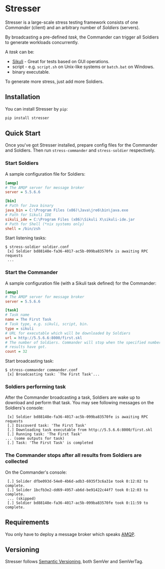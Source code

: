 # Stresser

Stresser is a large-scale stress testing framework consists of one *Commander*
(client) and an arbitrary number of *Soldiers* (servers).

By broadcasting a pre-defined *task*, the Commander can trigger all Soldiers to
generate workloads concurrently.

A *task* can be:

* [Sikuli](http://www.sikuli.org/) - Great for tests based on GUI operations.
* script - e.g. `script.sh` on Unix-like systems or `batch.bat` on Windows.
* binary executable.

To generate more stress, just add more Soldiers.

## Installation

You can install Stresser by `pip`:

```bash
pip install stresser
```

## Quick Start

Once you've got Stresser installed, prepare config files for the Commander and
Soldiers. Then run `stress-commander` and `stress-soldier` respectively.

### Start Soldiers

A sample configuration file for Soldiers:

```INI
[amqp]
# The AMQP server for message broker
server = 5.5.6.6

[bin]
# Path for Java binary
java_bin = C:\Program Files (x86)\Java\jre6\bin\java.exe
# Path for Sikuli IDE
sikuli_ide = C:\Program Files (x86)\Sikuli X\sikuli-ide.jar
# Path for Shell (*nix systems only)
shell = /bin/zsh
```

Start listening tasks:

```
$ stress-soldier soldier.conf
 [x] Soldier bd88148e-fa36-4017-ac5b-099ba83570fe is awaiting RPC requests
 ...
```

### Start the Commander

A sample configuration file (with a Sikuli task defined) for the Commander:

```INI
[amqp]
# The AMQP server for message broker
server = 5.5.6.6

[task]
# Task name
name = The First Task
# Task type, e.g. sikuli, script, bin.
type = sikuli
# URL for executable which will be downloaded by Soldiers
url = http://5.5.6.6:8000/first.skl
# The number of Soldiers. Commander will stop when the specified number of
# results have got.
count = 32
```

Start broadcasting task:

```
$ stress-commander commander.conf
 [x] Broadcasting task: `The First Task'...
```

### Soldiers performing task

After the Commander broadcasting a task, Soldiers are wake up to download and
perform that task. You may see following messages on the Soldiers's console:

```
 [x] Soldier bd88148e-fa36-4017-ac5b-099ba83570fe is awaiting RPC requests
 [.] Discoverd task: 'The First Task'
 [.] Downloading task executable from http://5.5.6.6:8000/first.skl
 [.] Running task: 'The First Task'
... (some outputs for task)
 [.] Task: 'The First Task' is completed
```

### The Commander stops after all results from Soldiers are collected

On the Commander's console:

```
 [.] Solider dfbe093d-54e0-4b6d-adb3-6935f3c6a31e took 0:12:02 to complete.
 [.] Solider 1bcfb3e2-dd69-4957-ab6d-be91422c44f7 took 0:12:03 to complete.
 ... (skipped)
 [.] Soldier bd88148e-fa36-4017-ac5b-099ba83570fe took 0:11:59 to complete.
```

## Requirements

You only have to deploy a message broker which speaks
[AMQP](http://en.wikipedia.org/wiki/Advanced_Message_Queuing_Protocol).

## Versioning
Stresser follows [Semantic Versioning](http://semver.org/), both SemVer and
SemVerTag.
